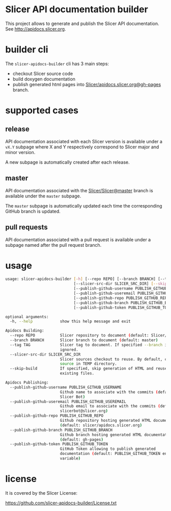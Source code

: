 # Slicer API documentation builder

This project allows to generate and publish the Slicer API documentation. See http://apidocs.slicer.org.

# builder cli

The ``slicer-apidocs-builder`` cli has 3 main steps:

* checkout Slicer source code
* build doxygen documentation
* publish generated html pages into [Slicer/apidocs.slicer.org@gh-pages](https://github.com/Slicer/apidocs.slicer.org) branch.

# supported cases

## release

API documentation associated with each Slicer version is available under a `vX.Y` subpage
where X and Y respectively correspond to Slicer major and minor version.

A new subpage is automatically created after each release.

## master

API documentation associated with the [Slicer/Slicer@master](https://github.com/Slicer/Slicer/tree/master)
branch is available under the `master` subpage.

The `master` subpage is automatically updated each time the corresponding GitHub branch is updated.

## pull requests

API documentation associated with a pull request is available under a subpage named after the pull request
branch.

# usage

```bash
usage: slicer-apidocs-builder [-h] [--repo REPO] [--branch BRANCH] [--tag TAG]
                              [--slicer-src-dir SLICER_SRC_DIR] [--skip-build]
                              [--publish-github-username PUBLISH_GITHUB_USERNAME]
                              [--publish-github-useremail PUBLISH_GITHUB_USEREMAIL]
                              [--publish-github-repo PUBLISH_GITHUB_REPO]
                              [--publish-github-branch PUBLISH_GITHUB_BRANCH]
                              [--publish-github-token PUBLISH_GITHUB_TOKEN]

optional arguments:
  -h, --help            show this help message and exit

Apidocs Building:
  --repo REPO           Slicer repository to document (default: Slicer/Slicer)
  --branch BRANCH       Slicer branch to document (default: master)
  --tag TAG             Slicer tag to document. If specified --branch is
                        ignored.
  --slicer-src-dir SLICER_SRC_DIR
                        Slicer sources checkout to reuse. By default, checkout
                        source in TEMP directory.
  --skip-build          If specified, skip generation of HTML and reuse
                        existing files.

Apidocs Publishing:
  --publish-github-username PUBLISH_GITHUB_USERNAME
                        Github name to associate with the commits (default:
                        Slicer Bot)
  --publish-github-useremail PUBLISH_GITHUB_USEREMAIL
                        Github email to associate with the commits (default:
                        slicerbot@slicer.org)
  --publish-github-repo PUBLISH_GITHUB_REPO
                        Github repository hosting generated HTML documentation
                        (default: slicer/apidocs.slicer.org)
  --publish-github-branch PUBLISH_GITHUB_BRANCH
                        Github branch hosting generated HTML documentation
                        (default: gh-pages)
  --publish-github-token PUBLISH_GITHUB_TOKEN
                        GitHub Token allowing to publish generated
                        documentation (default: PUBLISH_GITHUB_TOKEN env.
                        variable)
```


# license

It is covered by the Slicer License:

https://github.com/slicer-apidocs-builder/License.txt


